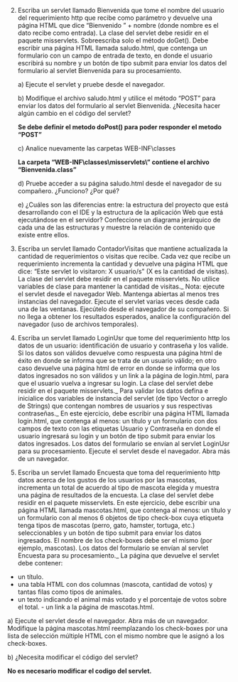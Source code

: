 2. Escriba un servlet llamado Bienvenida que tome el nombre del usuario del requerimiento http que recibe como parámetro y devuelve una página HTML que dice “Bienvenido ” + nombre (donde nombre es el dato recibe como entrada).  La clase del servlet debe residir en el paquete misservlets. Sobreescriba solo el método doGet(). 
Debe escribir una página HTML llamada saludo.html, que contenga un formulario con un campo de entrada de texto, en donde el usuario escribirá su nombre y un botón de tipo submit para enviar los datos del formulario al servlet Bienvenida para su procesamiento. 

	a) Ejecute el servlet y pruebe desde el navegador. 

	b) Modifique el archivo saludo.html y utilice el método “POST” para enviar los datos del formulario al servlet Bienvenida. ¿Necesita hacer algún cambio en el código del servlet?  
	
	__Se debe definir el metodo doPost() para poder responder el metodo “POST”__

	c) Analice nuevamente las carpetas WEB-INF\classes 

	__La carpeta “WEB-INF\classes\misservlets\” contiene el archivo “Bienvenida.class”__

	d) Pruebe acceder a su página saludo.html desde el navegador de su compañero. ¿Funciono? ¿Por qué?

	e) ¿Cuáles son las diferencias entre: la estructura del proyecto que está desarrollando con el IDE y la estructura de la aplicación Web que está ejecutándose en el servidor? Confeccione un diagrama jerárquico de cada una de las estructuras y muestre la relación de contenido que existe entre ellos. 
3. Escriba un servlet llamado ContadorVisitas que mantiene actualizada la cantidad de requerimientos o visitas que recibe. Cada vez que recibe un requerimiento incrementa la cantidad y devuelve una página HTML que dice: “Este servlet lo visitaron: X usuario/s” (X es la cantidad de visitas). La clase del servlet debe residir en el paquete misservlets. No utilice variables de clase para mantener la cantidad de visitas._
Nota: ejecute el servlet desde el navegador Web. Mantenga abiertas al menos tres instancias del navegador. Ejecute el servlet varias veces desde cada una de las ventanas. Ejecútelo desde el navegador de su compañero. 
Si no llega a obtener los resultados esperados, analice la configuración del navegador (uso de archivos temporales).

4. Escriba un servlet llamado LoginUsr que tome del requerimiento http los datos de un usuario: identificación de usuario y contraseña y los valide. Si los datos son válidos devuelve como respuesta una página html de éxito en donde se informa que se trata de un usuario válido; en otro caso devuelve una página html de error en donde se informa que los datos ingresados no son válidos y un link a la página de login.html, para que el usuario vuelva a ingresar su login. La clase del servlet debe residir en el paquete misservlets._ 
Para validar los datos defina e inicialice dos variables de instancia del servlet (de tipo Vector o arreglo de Strings) que contengan nombres de usuarios y sus respectivas contraseñas._
En este ejercicio, debe escribir una página HTML llamada login.html, que contenga al menos: un título y un formulario con dos campos de texto con las etiquetas Usuario y Contraseña en donde el usuario ingresará su login y un botón de tipo submit para enviar los datos ingresados. Los datos del formulario se envían al servlet LoginUsr para su procesamiento. Ejecute el servlet desde el navegador. Abra más de un navegador. 

5. Escriba un servlet llamado Encuesta que toma del requerimiento http datos acerca de los gustos de los usuarios por las mascotas, incrementa un total de acuerdo al tipo de mascota elegida y muestra una página de resultados de la encuesta. La clase del servlet debe residir en el paquete misservlets. 
En este ejercicio, debe escribir una página HTML llamada mascotas.html, que contenga al menos: un título y un formulario con al menos 6 objetos de tipo check-box cuya etiqueta tenga tipos de mascotas (perro, gato, hamster, tortuga, etc.) seleccionables y un botón de tipo submit para enviar los datos ingresados. El nombre de los check-boxes debe ser el mismo (por ejemplo, mascotas). Los datos del formulario se envían al servlet Encuesta para su procesamiento._
La página que devuelve el servlet debe contener: 
* un título. 
* una tabla HTML con dos columnas (mascota, cantidad de votos) y tantas filas como tipos de animales. 
* un texto indicando el animal más votado y el porcentaje de votos sobre el total. - un link a la página de mascotas.html. 

a) Ejecute el servlet desde el navegador. Abra más de un navegador.  Modifique la página mascotas.html reemplazando los check-boxes por una lista de selección múltiple HTML con el mismo nombre que le asignó a los check-boxes. 

b) ¿Necesita modificar el código del servlet?

__No es necesario modificar el codigo del servlet.__

